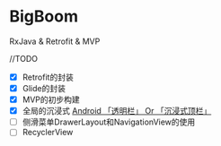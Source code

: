 # BigBoom
RxJava &amp; Retrofit &amp; MVP


//TODO
- [x] Retrofit的封装
- [x] Glide的封装
- [x] MVP的初步构建
- [x] 全局的沉浸式 [Android 「透明栏」 Or 「沉浸式顶栏」](http://www.jianshu.com/p/e1c937000343)
- [ ] 侧滑菜单DrawerLayout和NavigationView的使用
- [ ] RecyclerView
